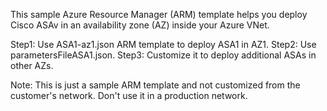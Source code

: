 This sample Azure Resource Manager (ARM) template helps you deploy Cisco ASAv in an availability zone (AZ) inside your Azure VNet. 

Step1: Use ASA1-az1.json ARM template to deploy ASA1 in AZ1.
Step2: Use parametersFileASA1.json.
Step3: Customize it to deploy additional ASAs in other AZs. 

Note: This is just a sample ARM template and not customized from the customer's network. Don't use it in a production network. 

